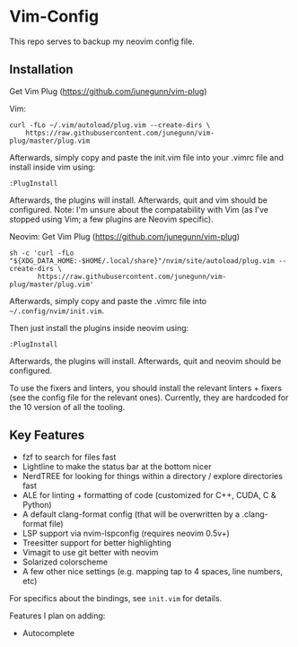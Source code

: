 # Vim-Config

This repo serves to backup my neovim config file.

## Installation
Get Vim Plug (https://github.com/junegunn/vim-plug)

Vim:
```
curl -fLo ~/.vim/autoload/plug.vim --create-dirs \
    https://raw.githubusercontent.com/junegunn/vim-plug/master/plug.vim
```

Afterwards, simply copy and paste the init.vim file into your .vimrc file and install inside vim using:
```
:PlugInstall
```
Afterwards, the plugins will install. Afterwards, quit and vim should be configured. Note: I'm unsure about the compatability with Vim (as I've stopped using Vim; a few plugins are Neovim specific).

Neovim:
Get Vim Plug (https://github.com/junegunn/vim-plug)
```
sh -c 'curl -fLo "${XDG_DATA_HOME:-$HOME/.local/share}"/nvim/site/autoload/plug.vim --create-dirs \
       https://raw.githubusercontent.com/junegunn/vim-plug/master/plug.vim'
```
Afterwards, simply copy and paste the .vimrc file into `~/.config/nvim/init.vim`.

Then just install the plugins inside neovim using:
```
:PlugInstall
```
Afterwards, the plugins will install. Afterwards, quit and neovim should be configured.

To use the fixers and linters, you should install the relevant linters + fixers
(see the config file for the relevant ones). Currently, they are hardcoded for
the 10 version of all the tooling.

## Key Features
- fzf to search for files fast
- Lightline to make the status bar at the bottom nicer
- NerdTREE for looking for things within a directory / explore directories fast
- ALE for linting + formatting of code (customized for C++, CUDA, C & Python)
- A default clang-format config (that will be overwritten by a .clang-format
  file)
- LSP support via nvim-lspconfig (requires neovim 0.5v+)
- Treesitter support for better highlighting
- Vimagit to use git better with neovim
- Solarized colorscheme
- A few other nice settings (e.g. mapping tap to 4 spaces, line numbers, etc)

For specifics about the bindings, see `init.vim` for details.

Features I plan on adding:
- Autocomplete
